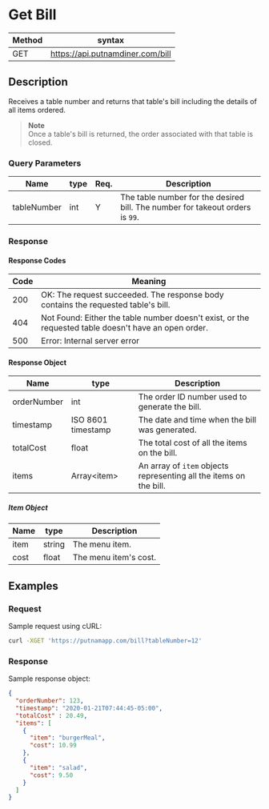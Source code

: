 # Get Bill

Method | syntax
----- | ----------
GET | https://api.putnamdiner.com/bill


## Description

Receives a table number and returns that table's bill including the details of all items ordered. 

> **Note**  
> Once a table's bill is returned, the order associated with that table is closed.

### Query Parameters

Name | type | Req. | Description
---- | ----- | ----- | --------------------
tableNumber | int | Y |  The table number for the desired bill. The number for takeout orders is `99`.

### Response

#### Response Codes

Code | Meaning
-----| -------
200  | OK: The request succeeded. The response body contains the requested table's bill.
404  | Not Found: Either the table number doesn't exist, or the requested table doesn't have an open order.
500  | Error: Internal server error

#### Response Object

Name | type | Description
-----| -----| -----------
orderNumber | int | The order ID number used to generate the bill.
timestamp | ISO 8601 timestamp | The date and time when the bill was generated.
totalCost | float | The total cost of all the items on the bill.
items | Array\<item\> | An array of `item` objects representing all the items on the bill.
   
##### Item Object

Name | type | Description
-----| -----| -----------
item | string | The menu item.
cost | float | The menu item's cost.


## Examples

### Request

Sample request using cURL:

```BASH
curl -XGET 'https://putnamapp.com/bill?tableNumber=12'
```


### Response

Sample response object:

```JSON
{
  "orderNumber": 123,
  "timestamp": "2020-01-21T07:44:45-05:00",
  "totalCost" : 20.49,
  "items": [
    {
      "item": "burgerMeal",
      "cost": 10.99
    },
    {
      "item": "salad",
      "cost": 9.50
    }
  ]
}
```
